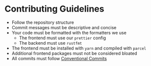 # Contributing Guidelines

-   Follow the repository structure
-   Commit messages must be descriptive and concise
-   Your code must be formatted with the formatters we use
    -   The frontend must use our `prettier` config
    -   The backend must use `rustfmt`
-   The frontend must be installed with `yarn` and compiled with `parcel`
-   Additional frontend packages must not be considered bloated
-   All commits must follow [Conventional Commits](https://marketplace.visualstudio.com/items?itemName=vivaxy.vscode-conventional-commits)
